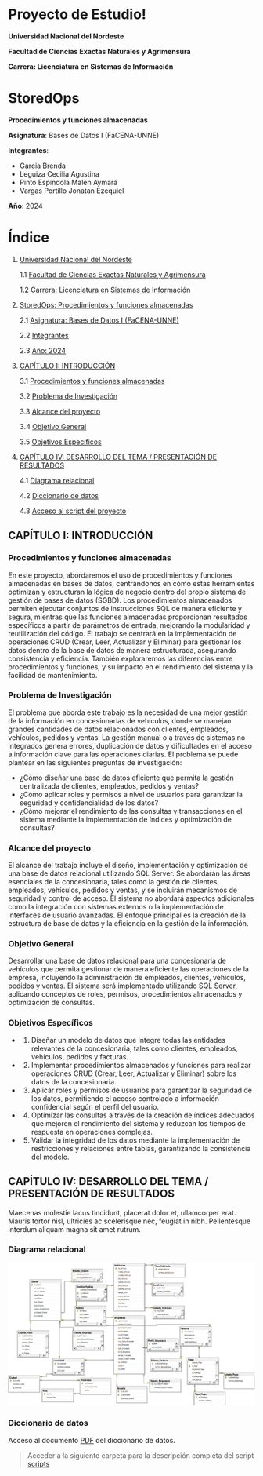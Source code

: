 # Proyecto de Estudio!

**Universidad Nacional del Nordeste**

**Facultad de Ciencias Exactas Naturales y Agrimensura** 

**Carrera: Licenciatura en Sistemas de Información** 
    
# StoredOps
**Procedimientos y funciones almacenadas**

**Asignatura**: Bases de Datos I (FaCENA-UNNE)

**Integrantes**:
 - Garcia Brenda
 - Leguiza Cecilia Agustina
 - Pinto Espíndola Malen Aymará
 - Vargas Portillo Jonatan Ezequiel

**Año**: 2024

# Índice

1. [Universidad Nacional del Nordeste](#universidad-nacional-del-nordeste)
   
   1.1 [Facultad de Ciencias Exactas Naturales y Agrimensura](#facultad-de-ciencias-exactas-naturales-y-agrimensura)
   
   1.2 [Carrera: Licenciatura en Sistemas de Información](#carrera-licenciatura-en-sistemas-de-información)

2. [StoredOps: Procedimientos y funciones almacenadas](#storedops-procedimientos-y-funciones-almacenadas)
   
   
   2.1 [Asignatura: Bases de Datos I (FaCENA-UNNE)](#asignatura-bases-de-datos-i-facena-unne)
   
   
   2.2 [Integrantes](#integrantes)
   
   2.3 [Año: 2024](#año-2024)

3. [CAPÍTULO I: INTRODUCCIÓN](#capítulo-i-introducción)
   
   3.1 [Procedimientos y funciones almacenadas](#procedimientos-y-funciones-almacenadas)
   
   3.2 [Problema de Investigación](#problema-de-investigación)
   
   3.3 [Alcance del proyecto](#alcance-del-proyecto)
   
   3.4 [Objetivo General](#objetivo-general)
   
   3.5 [Objetivos Específicos](#objetivos-específicos)

4. [CAPÍTULO IV: DESARROLLO DEL TEMA / PRESENTACIÓN DE RESULTADOS](#capítulo-iv-desarrollo-del-tema--presentación-de-resultados)

   4.1 [Diagrama relacional](#diagrama-relacional)
   
   4.2 [Diccionario de datos](#diccionario-de-datos)
   
   4.3 [Acceso al script del proyecto](#acceso-al-script-del-proyecto)

## CAPÍTULO I: INTRODUCCIÓN

### Procedimientos y funciones almacenadas

En este proyecto, abordaremos el uso de procedimientos y funciones almacenadas en bases de datos, centrándonos en cómo estas herramientas optimizan y estructuran la lógica de negocio dentro del propio sistema de gestión de bases de datos (SGBD). Los procedimientos almacenados permiten ejecutar conjuntos de instrucciones SQL de manera eficiente y segura, mientras que las funciones almacenadas proporcionan resultados específicos a partir de parámetros de entrada, mejorando la modularidad y reutilización del código.
El trabajo se centrará en la implementación de operaciones CRUD (Crear, Leer, Actualizar y Eliminar) para gestionar los datos dentro de la base de datos de manera estructurada, asegurando consistencia y eficiencia. También exploraremos las diferencias entre procedimientos y funciones, y su impacto en el rendimiento del sistema y la facilidad de mantenimiento.

### Problema de Investigación

El problema que aborda este trabajo es la necesidad de una mejor gestión de la información en concesionarias de vehículos, donde se manejan grandes cantidades de datos relacionados con clientes, empleados, vehículos, pedidos y ventas. La gestión manual o a través de sistemas no integrados genera errores, duplicación de datos y dificultades en el acceso a información clave para las operaciones diarias.
El problema se puede plantear en las siguientes preguntas de investigación:
-   ¿Cómo diseñar una base de datos eficiente que permita la gestión centralizada de            clientes, empleados, pedidos y ventas?
-   ¿Cómo aplicar roles y permisos a nivel de usuarios para garantizar la seguridad y           confidencialidad de los datos?
-   ¿Cómo mejorar el rendimiento de las consultas y transacciones en el sistema mediante la     implementación de índices y optimización de consultas?

### Alcance del proyecto

El alcance del trabajo incluye el diseño, implementación y optimización de una base de datos relacional utilizando SQL Server. Se abordarán las áreas esenciales de la concesionaria, tales como la gestión de clientes, empleados, vehículos, pedidos y ventas, y se incluirán mecanismos de seguridad y control de acceso. El sistema no abordará aspectos adicionales como la integración con sistemas externos o la implementación de interfaces de usuario avanzadas. El enfoque principal es la creación de la estructura de base de datos y la eficiencia en la gestión de la información.

### Objetivo General

Desarrollar una base de datos relacional para una concesionaria de vehículos que permita gestionar de manera eficiente las operaciones de la empresa, incluyendo la administración de empleados, clientes, vehículos, pedidos y ventas. El sistema será implementado utilizando SQL Server, aplicando conceptos de roles, permisos, procedimientos almacenados y optimización de consultas.

### Objetivos Específicos
-   1) Diseñar un modelo de datos que integre todas las entidades relevantes de la concesionaria, tales como clientes, empleados, vehículos, pedidos y facturas.
-   2) Implementar procedimientos almacenados y funciones para realizar operaciones CRUD (Crear, Leer, Actualizar y Eliminar) sobre los datos de la concesionaria.
-   3) Aplicar roles y permisos de usuarios para garantizar la seguridad de los datos, permitiendo el acceso controlado a información confidencial según el perfil del usuario.
-   4) Optimizar las consultas a través de la creación de índices adecuados que mejoren el rendimiento del sistema y reduzcan los tiempos de respuesta en operaciones complejas.
-   5) Validar la integridad de los datos mediante la implementación de restricciones y relaciones entre tablas, garantizando la consistencia del modelo.

## CAPÍTULO IV: DESARROLLO DEL TEMA / PRESENTACIÓN DE RESULTADOS 

Maecenas molestie lacus tincidunt, placerat dolor et, ullamcorper erat. Mauris tortor nisl, ultricies ac scelerisque nec, feugiat in nibh. Pellentesque interdum aliquam magna sit amet rutrum. 

### Diagrama relacional
![diagrama_relacional](https://github.com/XyonaX/basesdatos_proyecto_estudio/blob/main/doc/imagen_relacional.png)

### Diccionario de datos

Acceso al documento [PDF](doc/diccionario_datos.pdf) del diccionario de datos.


> Acceder a la siguiente carpeta para la descripción completa del script [scripts](script/script_ddl_proyecto.sql)


